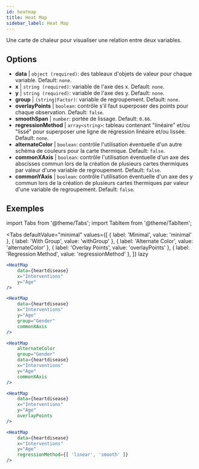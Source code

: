 ```yaml
---
id: heatmap
title: Heat Map
sidebar_label: Heat Map
---
```


Une carte de chaleur pour visualiser une relation entre deux variables.

## Options

* __data__ | `object (required)`: des tableaux d'objets de valeur pour chaque variable. Default: `none`.
* __x__ | `string (required)`: variable de l'axe des x. Default: `none`.
* __y__ | `string (required)`: variable de l'axe des y. Default: `none`.
* __group__ | `(string|Factor)`: variable de regroupement. Default: `none`.
* __overlayPoints__ | `boolean`: contrôle s'il faut superposer des points pour chaque observation. Default: `false`.
* __smoothSpan__ | `number`: portée de lissage. Default: `0.66`.
* __regressionMethod__ | `array<string>`: tableau contenant "linéaire" et/ou "lissé" pour superposer une ligne de régression linéaire et/ou lissée. Default: `none`.
* __alternateColor__ | `boolean`: contrôle l'utilisation éventuelle d'un autre schéma de couleurs pour la carte thermique. Default: `false`.
* __commonXAxis__ | `boolean`: contrôle l'utilisation éventuelle d'un axe des abscisses commun lors de la création de plusieurs cartes thermiques par valeur d'une variable de regroupement. Default: `false`.
* __commonYAxis__ | `boolean`: contrôle l'utilisation éventuelle d'un axe des y commun lors de la création de plusieurs cartes thermiques par valeur d'une variable de regroupement. Default: `false`.


## Exemples

import Tabs from '@theme/Tabs';
import TabItem from '@theme/TabItem';

<Tabs
    defaultValue="minimal"
    values={[
        { label: 'Minimal', value: 'minimal' },
        { label: 'With Group', value: 'withGroup' },
        { label: 'Alternate Color', value: 'alternateColor' },
        { label: 'Overlay Points', value: 'overlayPoints' },
        { label: 'Regression Method', value: 'regressionMethod' },
    ]}
    lazy
>



<TabItem value="minimal">

```jsx live
<HeatMap 
    data={heartdisease} 
    x="Interventions"
    y="Age"
/>
```

</TabItem>


<TabItem value="withGroup">

```jsx live
<HeatMap 
    data={heartdisease} 
    x="Interventions"
    y="Age"
    group="Gender"
    commonXAxis
/>
```

</TabItem>

<TabItem value="alternateColor">

```jsx live
<HeatMap 
    alternateColor
    group="Gender"
    data={heartdisease} 
    x="Interventions"
    y="Age"
    commonXAxis
/>
```

</TabItem>

<TabItem value="overlayPoints">

```jsx live
<HeatMap 
    data={heartdisease} 
    x="Interventions"
    y="Age"
    overlayPoints 
/>
```

</TabItem>


<TabItem value="regressionMethod">

```jsx live
<HeatMap 
    data={heartdisease} 
    x="Interventions"
    y="Age"
    regressionMethod={[ 'linear', 'smooth' ]} 
/>
```

</TabItem>

</Tabs>
